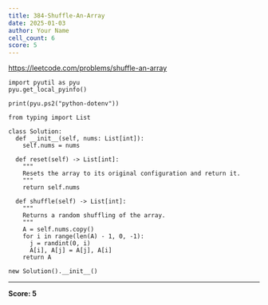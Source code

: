 ```yaml
---
title: 384-Shuffle-An-Array
date: 2025-01-03
author: Your Name
cell_count: 6
score: 5
---
```


https://leetcode.com/problems/shuffle-an-array


```
import pyutil as pyu
pyu.get_local_pyinfo()
```


```
print(pyu.ps2("python-dotenv"))
```


```
from typing import List
```


```
class Solution:
  def __init__(self, nums: List[int]):
    self.nums = nums

  def reset(self) -> List[int]:
    """
    Resets the array to its original configuration and return it.
    """
    return self.nums

  def shuffle(self) -> List[int]:
    """
    Returns a random shuffling of the array.
    """
    A = self.nums.copy()
    for i in range(len(A) - 1, 0, -1):
      j = randint(0, i)
      A[i], A[j] = A[j], A[i]
    return A
```


```
new Solution().__init__()
```


---
**Score: 5**